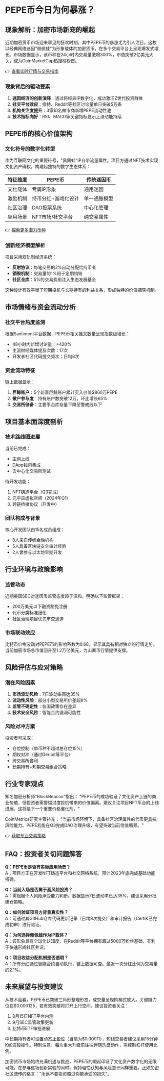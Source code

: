 # PEPE币今日为何暴涨？

## 现象解析：加密市场新宠的崛起

近期加密货币市场迎来罕见的狂欢时刻，其中PEPE币的暴涨尤为引人注目。这枚以经典网络迷因"佩佩蛙"为形象载体的加密货币，在多个交易平台上呈现爆发式增长。市场数据显示，该币种在24小时内交易量激增300%，市值突破2亿美元大关，成为CoinMarketCap热搜榜榜首。

👉 [查看实时行情与交易指南](https://bit.ly/okx_welcome)

### 现象背后的驱动要素
1. **迷因经济的创新演绎**：通过将经典IP数字化，成功激活Z世代投资群体
2. **社交平台效应**：推特、Reddit等社区讨论量单日突破5万条
3. **机构关注度提升**：3家知名做市商新增PEPE流动性池
4. **技术指标向好**：RSI、MACD等关键指标显示上涨动能持续

## PEPE币的核心价值架构

### 文化符号的数字化转型
作为互联网文化的重要符号，"佩佩蛙"IP自带流量属性。项目方通过NFT技术实现文化资产确权，构建起独特的数字生态体系：

| 特征维度 | PEPE币 | 传统迷因币 |
|----------|--------|------------|
| 文化载体 | 专属IP形象 | 通用迷因 |
| 激励机制 | 持币分红+游戏化设计 | 单一通胀模型 |
| 社区治理 | DAO投票系统 | 中心化管理 |
| 应用场景 | NFT市场/社交平台 | 纯交易属性 |

👉 [探索更多潜力币种](https://bit.ly/okx_welcome)

### 创新经济模型解析
项目采用双轨制经济系统：
- **反射协议**：每笔交易的2%自动分配给持币者
- **销毁机制**：交易量的1%用于定期销毁
- **社区金库**：5%的交易费用注入生态发展基金

这种设计有效平衡了短期投机与长期持有的利益关系，形成独特的价值捕获机制。

## 市场情绪与资金流动分析

### 社交平台热度监测
根据Santiment平台数据，PEPE币相关推文数量呈现指数级增长：
- 48小时内新增讨论量：+420%
- 主流财经媒体提及次数：17次
- 开发者社区代码提交频次：日均8次

### 资金流动特征
链上数据显示：
1. **巨鲸账户**：5个新晋巨鲸账户累计买入价值$860万PEPE
2. **散户参与度**：持有账户数突破12万，环比增长65%
3. **交易所储备**：主要平台库存量下降至警戒线以下

## 项目基本面深度剖析

### 技术路线图进展
当前已完成：
- 主网上线
- DApp钱包集成
- 去中心化交易所测试

待开发功能：
1. NFT铸造平台（Q3完成）
2. 元宇宙虚拟空间（2024年Q1）
3. 跨链桥接协议（开发中）

### 团队构成与背景
核心开发团队由15名成员组成：
- 8人来自传统金融机构
- 5人具备区块链安全审计经验
- 2人曾参与以太坊早期开发

## 行业环境与政策影响

### 监管动态
近期美国SEC对迷因币监管态度趋于温和，明确以下监管框架：
- 200万美元以下融资豁免注册
- 代币分类标准细化
- 社区治理项目优先审查通道

### 市场联动效应
比特币价格波动对PEPE币的影响系数为0.68，显示其具有相对独立的行情走势。当前加密市场总市值回升至1.2万亿美元，为山寨币行情提供支撑。

## 风险评估与应对策略

### 潜在风险因素
1. **市场波动风险**：7日波动率高达35%
2. **流动性风险**：部分小型交易所价差超8%
3. **监管不确定性**：各国政策存在差异
4. **技术安全风险**：智能合约漏洞可能性

### 风险对冲方案
投资者可采取：
- 仓位控制（单币种不超过总仓位15%）
- 期权对冲（通过Deribit等平台）
- 跨交易所套利
- 长期持有+短期交易组合策略

## 行业专家观点

知名加密分析师"BlockBeacon"指出：
"PEPE币的成功验证了文化资产上链的商业价值，但投资者需警惕过度投机带来的价值偏离。建议关注项目NFT平台的上线进展，这将是下一个重要价格催化剂。"

CoinMetrics研究主管补充：
"当前市场环境下，具备社区治理属性的代币更具抗风险能力。PEPE若能在Q3完成DAO治理升级，有望突破当前估值瓶颈。"

👉 [获取专业交易策略](https://bit.ly/okx_welcome)

## FAQ：投资者关切问题解答

**Q：PEPE币是否有实际应用场景？**  
A：项目方正在开发NFT铸造平台和社交网络系统，预计2023年底完成基础功能搭建。

**Q：当前入场是否属于高风险投资？**  
A：需根据个人风险承受能力判断。数据显示7日波动率已达35%，建议采用分批建仓策略。

**Q：如何验证项目方背景真实性？**  
A：可通过其GitHub仓库代码更新记录（日均8次提交）和审计报告（CertiK已完成初审）进行验证。

**Q：为何选择佩佩蛙作为IP载体？**  
A：该形象具有全球化认知度，在Reddit等平台拥有超过5000万粉丝基础，有利于快速形成社区共识。

**Q：项目收益分配机制是否透明？**  
A：所有分红通过智能合约自动执行，链上数据可查。最近一次分红比例为交易量的2.1%。

## 未来展望与投资建议

从技术面看，PEPE币已突破三角形整理形态，成交量呈现阶梯式放大。关键阻力位在$0.000125，若有效突破将打开上行空间。建议投资者关注：
1. 8月15日NFT平台内测
2. 9月SEC监管政策更新
3. 比特币ETF审批进展

中长期持有者可设置动态止盈位（当前为$0.00011），短线交易者建议采用15分钟K线波段操作。特别注意，每次重大升级前往往伴随洗盘动作，需控制杠杆使用比例。

加密货币市场始终充满机遇与挑战，PEPE币的崛起印证了文化资产数字化的无限可能。在参与这场创新实验的同时，保持理性认知与风险意识同样重要。正如加密社区流传的格言："永远不要投资超过你能承受的损失"。
